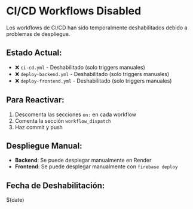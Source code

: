 # CI/CD Workflows Disabled

Los workflows de CI/CD han sido temporalmente deshabilitados debido a problemas de despliegue.

## Estado Actual:
- ❌ `ci-cd.yml` - Deshabilitado (solo triggers manuales)
- ❌ `deploy-backend.yml` - Deshabilitado (solo triggers manuales)  
- ❌ `deploy-frontend.yml` - Deshabilitado (solo triggers manuales)

## Para Reactivar:
1. Descomenta las secciones `on:` en cada workflow
2. Comenta la sección `workflow_dispatch`
3. Haz commit y push

## Despliegue Manual:
- **Backend**: Se puede desplegar manualmente en Render
- **Frontend**: Se puede desplegar manualmente con `firebase deploy`

## Fecha de Deshabilitación:
$(date)
